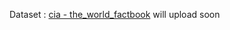 Dataset : [cia - the_world_factbook](https://www.cia.gov/the-world-factbook/references/guide-to-country-comparisons/)
will upload soon
